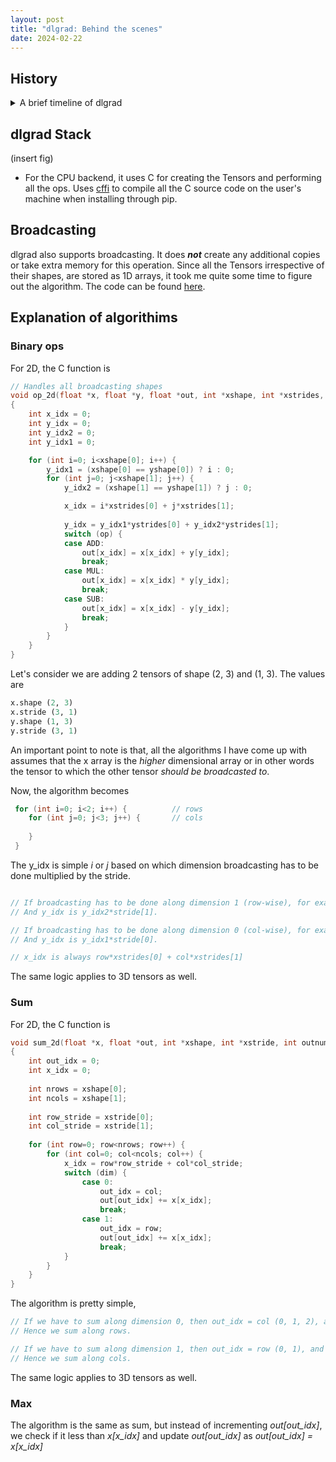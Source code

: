 ```yaml
---
layout: post
title: "dlgrad: Behind the scenes"
date: 2024-02-22
---
```


##  History

<details>
<summary> A brief timeline of dlgrad </summary>

<ul>
<li> I started this project in 2022 with the intention of learning the fundamentals of deep learning. The initial version worked perfectly fine but was just a numpy wrapper.</li>
<li> In early 2024, I revisted the project and realised that I didnt learn or do much since most of the heavy lifting was done by numpy and this bothered me.</li>
<li> Hence, I began to rewrite dlgrad, well, in a stupid way. </li>
<li> Since, I didnt want to rely on numpy at all, I needed some way of creating the tensors. My genius idea was, let me write C code in python, compile them as a shared file (using subprocess) and load them into python. Suprisingly it worked. The rational was, I wanted *dlgrad* to be a simple pip install, and didnt want to deal with compiling C code.</li>
<li> However, it was becoming really difficult to manage tensors in C and using them in python. Things were only getting complicated as I sarted to add new ops, losses, etc. And I spent around 8 months doing this. Yea 8 months !!!</li>
<li> At this point I became frustated at myself, saddend by the fact that I am not able to do this.</li>
<li> Then I was looking at [llm.c](https://github.com/karpathy/llm.c), and I wondered, why am I complicating things. All this complexity was arising from the fact that I didnt want to compile C code when installing. But, by doing that, I will drasctically improve performance, increase speed and reduce complexity.</li>
<li> I am not worried about the time since, as Andrej Karpathy mentions in the Lex podcast, these are just scar tissues. I have learnt from the mistake and hopefully will not repeat it in the future :). Hence, the lesson learnt here is that,      
    <ul>
        <li> <b> Don't complicate things. </b> </li>
        <li> <b> Before starting out on a project, layout a plan, figure out how you are going to do things beforehand, so that in the future, after putting so much effort on something, it should not come to a hault, because, you didnt think it through enough. </b> </li>
    </ul>
</li>
</ul>
</details>


## dlgrad Stack

(insert fig)

- For the CPU backend, it uses C for creating the Tensors and performing all the ops. Uses [cffi](https://cffi.readthedocs.io/en/stable/) to compile all the C source code on the user's machine when installing through pip.

## Broadcasting

dlgrad also supports broadcasting. It does <i><b>not</b></i> create any additional copies or take extra memory for this operation. Since all the Tensors irrespective of their shapes, are stored as 1D arrays, it took me quite some time to figure out the algorithm. The code can be found [here](https://github.com/NavneetKanna/dlgrad/tree/main/dlgrad/src/c).


## Explanation of algorithims

### Binary ops

For 2D, the C function is

```c
// Handles all broadcasting shapes
void op_2d(float *x, float *y, float *out, int *xshape, int *xstrides, int *yshape, int *ystrides, int op)
{
    int x_idx = 0;
    int y_idx = 0;
    int y_idx2 = 0;
    int y_idx1 = 0;

    for (int i=0; i<xshape[0]; i++) {
        y_idx1 = (xshape[0] == yshape[0]) ? i : 0;
        for (int j=0; j<xshape[1]; j++) {
            y_idx2 = (xshape[1] == yshape[1]) ? j : 0;

            x_idx = i*xstrides[0] + j*xstrides[1];
            
            y_idx = y_idx1*ystrides[0] + y_idx2*ystrides[1];
            switch (op) {
            case ADD:
                out[x_idx] = x[x_idx] + y[y_idx];
                break;
            case MUL:
                out[x_idx] = x[x_idx] * y[y_idx];
                break;
            case SUB:
                out[x_idx] = x[x_idx] - y[y_idx];
                break;
            }
        }
    }
}
```

Let's consider we are adding 2 tensors of shape (2, 3) and (1, 3). The values are

```python
x.shape (2, 3)
x.stride (3, 1)
y.shape (1, 3)
y.stride (3, 1)
```

An important point to note is that, all the algorithms I have come up with assumes that the x array is the *higher* dimensional array or in other words the tensor to which the other tensor *should be broadcasted to*.

Now, the algorithm becomes

```c
 for (int i=0; i<2; i++) {          // rows
    for (int j=0; j<3; j++) {       // cols
    
    }
 }
```

The y_idx is simple *i* or *j* based on which dimension broadcasting has to be done multiplied by the stride.

```c

// If broadcasting has to be done along dimension 1 (row-wise), for example, (2, 3) and (1, 3), then y_idx1 is always 0 and y_idx2 is (0, 1, 2). 
// And y_idx is y_idx2*stride[1].

// If broadcasting has to be done along dimension 0 (col-wise), for example, (2, 3) and (2, 1), then y_idx1 is always (0, 1) and y_idx2 is always 0. 
// And y_idx is y_idx1*stride[0].

// x_idx is always row*xstrides[0] + col*xstrides[1]
```

The same logic applies to 3D tensors as well.

### Sum

For 2D, the C function is 

```c
void sum_2d(float *x, float *out, int *xshape, int *xstride, int outnumel, int dim)
{
    int out_idx = 0;
    int x_idx = 0;
    
    int nrows = xshape[0];
    int ncols = xshape[1];
    
    int row_stride = xstride[0];
    int col_stride = xstride[1];
    
    for (int row=0; row<nrows; row++) {
        for (int col=0; col<ncols; col++) {
            x_idx = row*row_stride + col*col_stride;
            switch (dim) {
                case 0:
                    out_idx = col;
                    out[out_idx] += x[x_idx];
                    break;
                case 1:
                    out_idx = row;
                    out[out_idx] += x[x_idx];
                    break;
            }
        }
    }
}
```

The algorithm is pretty simple, 

```c
// If we have to sum along dimension 0, then out_idx = col (0, 1, 2), and for the second row, it is again (0, 1, 2) and we increment the value out[out_idx].
// Hence we sum along rows.

// If we have to sum along dimension 1, then out_idx = row (0, 1), and for every col, we increment the value out[out_idx]. 
// Hence we sum along cols.
```

The same logic applies to 3D tensors as well.

### Max

The algorithm is the same as sum, but instead of incrementing *out[out_idx]*, we check if it less than *x[x_idx]* and update *out[out_idx]* as *out[out_idx] = x[x_idx]*  

